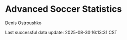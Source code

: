 # Advanced Soccer Statistics
Denis Ostroushko

<!-- gfm -->

Last successful data update: 2025-08-30 16:13:31 CST

